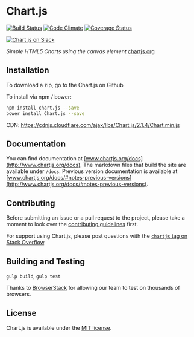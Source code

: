 # Chart.js

[![Build Status](https://travis-ci.org/chartjs/Chart.js.svg?branch=master)](https://travis-ci.org/chartjs/Chart.js) [![Code Climate](https://codeclimate.com/github/nnnick/Chart.js/badges/gpa.svg)](https://codeclimate.com/github/nnnick/Chart.js) [![Coverage Status](https://coveralls.io/repos/github/chartjs/Chart.js/badge.svg?branch=master)](https://coveralls.io/github/chartjs/Chart.js?branch=master)

[![Chart.js on Slack](https://img.shields.io/badge/slack-Chart.js-blue.svg)](https://chartjs-slack-automation.herokuapp.com/)

*Simple HTML5 Charts using the canvas element* [chartjs.org](http://www.chartjs.org)

## Installation

To download a zip, go to the Chart.js on Github

To install via npm / bower:

```bash
npm install chart.js --save
bower install Chart.js --save
```
CDN: https://cdnjs.cloudflare.com/ajax/libs/Chart.js/2.1.4/Chart.min.js

## Documentation

You can find documentation at [www.chartjs.org/docs](http://www.chartjs.org/docs). The markdown files that build the site are available under `/docs`. Previous version documentation is available at [www.chartjs.org/docs/#notes-previous-versions](http://www.chartjs.org/docs/#notes-previous-versions).

## Contributing

Before submitting an issue or a pull request to the project, please take a moment to look over the [contributing guidelines](https://github.com/chartjs/Chart.js/blob/master/CONTRIBUTING.md) first.

For support using Chart.js, please post questions with the [`chartjs` tag on Stack Overflow](http://stackoverflow.com/questions/tagged/chartjs).

## Building and Testing
`gulp build`, `gulp test`

Thanks to [BrowserStack](https://browserstack.com) for allowing our team to test on thousands of browsers.

## License

Chart.js is available under the [MIT license](http://opensource.org/licenses/MIT).
